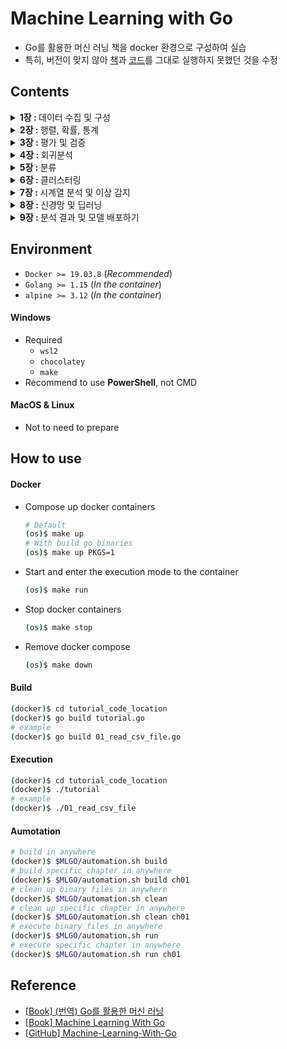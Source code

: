 # Machine Learning with Go
- Go를 활용한 머신 러닝 책을 docker 환경으로 구성하여 실습
- 특히, 버전이 맞지 않아 [책](http://acornpub.co.kr/book/ml-with-go)과 [코드](https://github.com/PacktPublishing/Machine-Learning-With-Go)를 그대로 실행하지 못했던 것을 수정

## Contents
<details>
<summary><strong>1장 : </strong>데이터 수집 및 구성</summary>

+ [Gopher 스타일로 데이터 처리하기](./ch01/handling_data_gopher_style/)
+ [CSV 파일](./ch01/csv_files/)
+ [JSON](./ch01/json/)
+ [SQL 유형 데이터베이스](./ch01/sql_like_databases/) (_Required PostgreSQL_)
+ [Caching](./ch01/caching/)

</details>

<details>
<summary><strong>2장 : </strong>행렬, 확률, 통계</summary>

+ [벡터](./ch02/vectors/)
+ [행렬](./ch02/matrices/)
+ [통계](./ch02/statistics/)
+ [확률 가설검정](./ch02/hypothesis/)

</details>

<details>
<summary><strong>3장 : </strong>평가 및 검증</summary>

+ [평가](./ch03/evaluation/)
+ [검증](./ch03/validation/)

</details>

<details>
<summary><strong>4장 : </strong>회귀분석</summary>

+ [선형 회귀분석](./ch04/linear_regression/)
+ [다중 선형 회귀분석](./ch04/multiple_regression/)
+ [비선형 회귀분석](./ch04/nonlinear_regression/)

</details>

<details>
<summary><strong>5장 : </strong>분류</summary>

+ [로지스틱 회귀분석](./ch05/logistic_regression/)
+ [k-최근접 이웃 모델](./ch05/knn/)
+ [의사결정 나무](./ch05/decision_tree/)
+ [나이브 베이즈](./ch05/naive_bayes/)

</details>

<details>
<summary><strong>6장 : </strong>클러스터링</summary>

+ [유사도 측정하기](./ch06/distance/)
+ [클러스터링 기법 평가하기](./ch06/evaluating/)
+ [k-평균 클러스터링](./ch06/kmeans/)

</details>

<details>
<summary><strong>7장 : </strong>시계열 분석 및 이상 감지</summary>

+ [시계열 데이터 표현하기](./ch07/representing_time_series/)
+ [시계열 통계](./ch07/ts_statistics/)
+ [자동 회귀 모델](./ch07/auto_regressive/)
+ [이상 감지](./ch07/anomaly_detection/)

</details>

<details>
<summary><strong>8장 : </strong>신경망 및 딥러닝</summary>

+ [간단한 신경망 구축하기](./ch08/simple_neural_network/)
+ [간단한 신경망 활용하기](./ch08/utilizing_simple_neural_network/)
+ [딥러닝](./ch08/deep_learning/) | [[How to use]](./ch08/deep_learning/README.md)

</details>

<details>
<summary><strong>9장 : </strong>분석 결과 및 모델 배포하기</summary>

+ [선형 회귀 모델 Dockerizing](./ch09/linear_regression/) | [[How to use]](./ch09/linear_regression/README.md)
+ [다중 회귀 모델 Dockerizing](./ch09/multiple_regression/) | [[How to use]](./ch09/multiple_regression/README.md)
+ [Docker로 모델 예측 수행하기](./ch09/predict_regression/) | [[How to use]](./ch09/predict_regression/README.md)

</details>

## Environment
- `Docker >= 19.03.8` (_Recommended_)
- `Golang >= 1.15` (_In the container_)
- `alpine >= 3.12` (_In the container_)

#### Windows
- Required
    - `wsl2`
    - `chocolatey`
    - `make`
- Recommend to use __PowerShell__, not CMD

#### MacOS & Linux
- Not to need to prepare

## How to use

#### Docker
- Compose up docker containers
    ```bash
    # Default
    (os)$ make up
    # With build go binaries
    (os)$ make up PKGS=1
    ```
- Start and enter the execution mode to the container
    ```bash
    (os)$ make run
    ```
- Stop docker containers
    ```bash
    (os)$ make stop
    ```
- Remove docker compose
    ```bash
    (os)$ make down
    ```

#### Build
```bash
(docker)$ cd tutorial_code_location
(docker)$ go build tutorial.go
# example
(docker)$ go build 01_read_csv_file.go
```

#### Execution
```bash
(docker)$ cd tutorial_code_location
(docker)$ ./tutorial
# example
(docker)$ ./01_read_csv_file
```

#### Aumotation
```bash
# build in anywhere
(docker)$ $MLGO/automation.sh build
# build specific chapter in anywhere
(docker)$ $MLGO/automation.sh build ch01
# clean up binary files in anywhere
(docker)$ $MLGO/automation.sh clean
# clean up specific chapter in anywhere
(docker)$ $MLGO/automation.sh clean ch01
# execute binary files in anywhere
(docker)$ $MLGO/automation.sh run
# execute specific chapter in anywhere
(docker)$ $MLGO/automation.sh run ch01
```

## Reference
- [[Book] (번역) Go를 활용한 머신 러닝](http://acornpub.co.kr/book/ml-with-go)
- [[Book] Machine Learning With Go](https://www.packtpub.com/product/machine-learning-with-go/9781785882104)
- [[GitHub] Machine-Learning-With-Go](https://github.com/PacktPublishing/Machine-Learning-With-Go)
